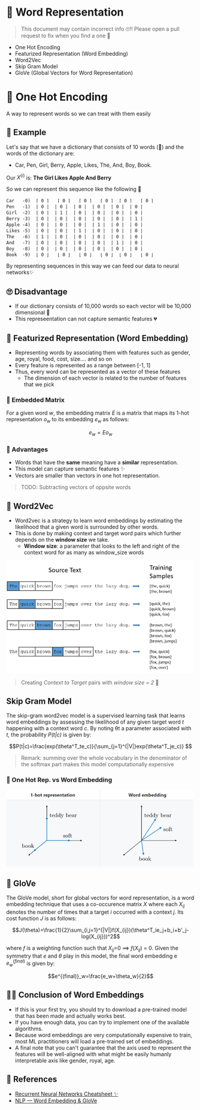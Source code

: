 # 🌚 Word Representation

> This document may contain incorrect info 🙄‼ Please open a pull request to fix when you find a one 🌟

- One Hot Encoding
- Featurized Representation (Word Embedding)
- Word2Vec
- Skip Gram Model
- GloVe (Global Vectors for Word Representation)

# 🚀 One Hot Encoding
A way to represent words so we can treat with them easily 

## 🔎 Example
Let's say that we have a dictionary that consists of 10 words (🤭) and the words of the dictionary are: 
- Car, Pen, Girl, Berry, Apple, Likes, The, And, Boy, Book.

Our $X^{(i)}$ is: **The Girl Likes Apple And Berry**

So we can represent this sequence like the following 👀

```
Car   -0)  ⌈ 0 ⌉   ⌈ 0 ⌉   ⌈ 0 ⌉   ⌈ 0 ⌉  ⌈ 0 ⌉   ⌈ 0 ⌉ 
Pen   -1)  | 0 |  | 0 |  | 0 |  | 0 |  | 0 |  | 0 |
Girl  -2)  | 0 |  | 1 |  | 0 |  | 0 |  | 0 |  | 0 |
Berry -3)  | 0 |  | 0 |  | 0 |  | 0 |  | 0 |  | 1 |
Apple -4)  | 0 |  | 0 |  | 0 |  | 1 |  | 0 |  | 0 |
Likes -5)  | 0 |  | 0 |  | 1 |  | 0 |  | 0 |  | 0 |
The   -6)  | 1 |  | 0 |  | 0 |  | 0 |  | 0 |  | 0 |
And   -7)  | 0 |  | 0 |  | 0 |  | 0 |  | 1 |  | 0 |
Boy   -8)  | 0 |  | 0 |  | 0 |  | 0 |  | 0 |  | 0 |
Book  -9)  ⌊ 0 ⌋   ⌊ 0 ⌋   ⌊ 0 ⌋   ⌊ 0 ⌋  ⌊ 0 ⌋   ⌊ 0 ⌋
```

By representing sequences in this way we can feed our data to neural networks✨

## 🙄 Disadvantage
- If our dictionary consists of 10,000 words so each vector will be 10,000 dimensional 🤕 
- This represeentation can not capture semantic features 💔

## 🎎 Featurized Representation (Word Embedding)
- Representing words by associating them with features such as gender, age, royal, food, cost, size.... and so on 
- Every feature is represented as a range between [-1, 1] 
- Thus, every word can be represented as a vector of these features
  - The dimension of each vector is related to the number of features that we pick

### 🔢 Embedded Matrix
For a given word _w_, the embedding matrix _E_ is a matrix that maps its 1-hot representation $o_w$ to its embedding $e_w$ as follows:

$$e_w=Eo_w$$

### 🎀 Advantages
- Words that have the **same** meaning have a **similar** representation.
- This model can capture semantic features ✨ 
- Vectors are smaller than vectors in one hot representation.

> TODO: Subtracting vectors of oppsite words

## 🔄 Word2Vec
- Word2vec is a strategy to learn word embeddings by estimating the likelihood that a given word is surrounded by other words.
- This is done by making context and target word pairs which further depends on the **window size** we take.
  - **Window size**:  a parameter that looks to the left and right of the context word for as many as window_size words

<img src="../res/CTPairs.png" width="500"  />

> Creating _Context to Target_ pairs with _window size = 2_ 🙌

## Skip Gram Model
The skip-gram word2vec model is a supervised learning task that learns word embeddings by assessing the likelihood of any given target word _t_ happening with a context word _c_. By noting θt a parameter associated with _t_, the probability _P(t|c)_ is given by:

$$P(t|c)=\frac{exp(\theta^T_te_c)}{\sum_{j=1}^{|V|}exp(\theta^T_je_c)} $$

> Remark: summing over the whole vocabulary in the denominator of the softmax part makes this model computationally expensive


### 🚀 One Hot Rep. vs Word Embedding

<img src="../res/OneHotVsWordEmbedding.PNG" width="500"  />


## 🧤 GloVe
The GloVe model, short for global vectors for word representation, is a word embedding technique that uses a co-occurence matrix _X_ where each 
$X_{ij}$ denotes the number of times that a target _i_ occurred with a context _j_. Its cost function _J_ is as follows:

$$J(\theta)=\frac{1}{2}\sum_{i,j=1}^{|V|}f(X_{ij})(\theta^T_ie_j+b_i+b'_j-log(X_{ij}))^2$$

where _f_ is a weighting function such that $X_{ij}$=0 ⟹ $f(X_{ij})$ = 0.
Given the symmetry that _e_ and _θ_ play in this model, the final word embedding e $e^{(final)}_w$ is given by:

$$e^{(final)}_w=\frac{e_w+\theta_w}{2}$$

## 👩‍🏫 Conclusion of Word Embeddings
- If this is your first try, you should try to download a pre-trained model that has been made and actually works best.
- If you have enough data, you can try to implement one of the available algorithms.
- Because word embeddings are very computationally expensive to train, most ML practitioners will load a pre-trained set of embeddings.
- A final note that you can't guarantee that the axis used to represent the features will be well-aligned with what might be easily humanly interpretable axis like gender, royal, age.

## 🧐 References
- [Recurrent Neural Networks Cheatsheet ✨](https://stanford.edu/~shervine/teaching/cs-230/cheatsheet-recurrent-neural-networks)
- [NLP — Word Embedding & GloVe](https://medium.com/@jonathan_hui/nlp-word-embedding-glove-5e7f523999f6)